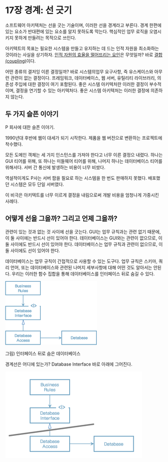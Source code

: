 # 17장 경계: 선 긋기

소프트웨어 아키텍처는 선을 긋는 기술이며, 이러한 선을 경계라고 부른다. 경계 한편에 있는 요소가 반대편에 있는 요소를 알지 못하도록 막는다. 핵심적인 업무 로직을 오염시키지 못하게 만들려는 목적으로 쓰인다.

아키텍트의 목표는 필요한 시스템을 만들고 유지하는 데 드는 인적 자원을 최소화하는 것이라는 사실을 상기하자. <u>인적 자원의 효율을 떨어뜨리는 요인</u>은 무엇일까? 바로 <u>결합(coupling)</u>이다. 

어떤 종류의 결저잉 이른 결정일까? 바로 시스템의업무 요구사항, 즉 유스케이스와 아무런 관련이 없는 결정이다. 프레임워크, 데이터베이스, 웹 서버, 유틸리티 라이브러리, 의존성 주입에 대한 결정이 여기 포함된다. 좋은 시스템 아키텍처란 이러한 결정이 부수적이며, 결정을 연기할 수 있는 아키텍처다. 좋은 시스템 아키텍처는 이러한 결정에 의존하지 않는다.



## 두 가지 슬픈 이야기

P 회사에 대한 슬픈 이야기.

1990년대 후반에 웹이 대세가 되기 시작한다. 제품을 웹 버전으로 변환하는 프로젝트에 착수했다.

모든 도메인 객체는 세 가지 인스턴스를 가져야 한다고 너무 이른 결정으 내렸다. 하나는 GUI 티어를 위해, 또 하나는 미들웨어 티어를 위해, 나머지 하나는 데이터베이스 티어를 위해서다. 서버 간 통신에 발생하는 비용이 너무 비쌌다.

역설적이게도 P사는 서버 팜을 필요로 하는 시스템을 한 번도 판매하지 못했다. 배포했던 시스템은 모두 단일 서버였다.

이 비극은 아키텍트를 너무 이르게 결정을 내림으로써 개발 비용을 엄청나게 가중시킨 사례다.



## 어떻게 선을 그을까? 그리고 언제 그을까?

관련이 있는 것과 없는 것 사이에 선을 긋는다. GUI는 업무 규칙과는 관련 없기 때문에, 이 둘 사이에는 반드시 선이 있어야 한다. 데이터베이스는 GUI와는 관련이 없으므로, 이 둘 사이에도 반드시 선이 있어야 한다. 데이터베이스는 업무 규칙과 관련이 없으므로, 이 둘 사이에도 선이 있어야 한다.

데이터베이스는 업무 규칙이 간접적으로 사용할 수 있는 도구다. 업무 규칙은 스키마, 쿼리 언어, 또는 데이터베이스와 관련된 나머지 세부사항에 대해 어떤 것도 알아서는 안된다. 우리는 이러한 함수 집합을 통해 데이터베이스를 인터페이스 뒤로 숨길 수 있다.



<img src="images/image-20221005205638134.png" alt="image-20221005205638134" style="zoom:50%;" />

그림) 인터페이스 뒤로 숨은 데이터베이스

경계선은 어디에 있는가? Database Interface 바로 아래에 그어진다.

<img src="images/image-20221005210106803.png" alt="image-20221005210106803" style="zoom:50%;" />


























